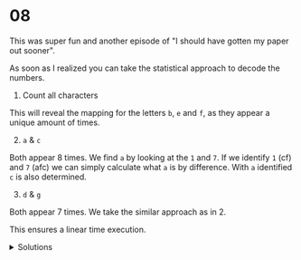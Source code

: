 # 08

This was super fun and another episode of "I should have gotten my paper out sooner".

As soon as I realized you can take the statistical approach to decode the numbers.

1. Count all characters

This will reveal the mapping for the letters `b`, `e` and `f`, as they appear a unique amount of times.

2. `a` & `c`

Both appear 8 times. We find `a` by looking at the `1` and `7`. If we identify `1` (cf) and `7` (afc) we can simply calculate what `a` is by difference. With `a` identified `c` is also determined.

3. `d` & `g`

Both appear 7 times. We take the similar approach as in 2.

This ensures a linear time execution.

<details>
  <summary>Solutions</summary>
  <ol>
    <li>449</li>
    <li>968175</li>
  </ol>
</details>
